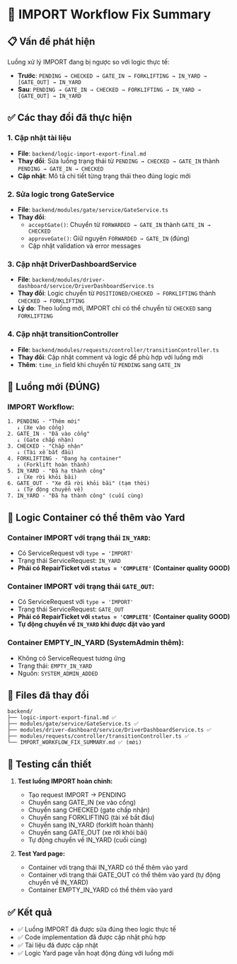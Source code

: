 # 🔧 IMPORT Workflow Fix Summary

## 📋 Vấn đề phát hiện
Luồng xử lý IMPORT đang bị ngược so với logic thực tế:
- **Trước**: `PENDING → CHECKED → GATE_IN → FORKLIFTING → IN_YARD → [GATE_OUT] → IN_YARD`
- **Sau**: `PENDING → GATE_IN → CHECKED → FORKLIFTING → IN_YARD → [GATE_OUT] → IN_YARD`

## ✅ Các thay đổi đã thực hiện

### 1. **Cập nhật tài liệu**
- **File**: `backend/logic-import-export-final.md`
- **Thay đổi**: Sửa luồng trạng thái từ `PENDING → CHECKED → GATE_IN` thành `PENDING → GATE_IN → CHECKED`
- **Cập nhật**: Mô tả chi tiết từng trạng thái theo đúng logic mới

### 2. **Sửa logic trong GateService**
- **File**: `backend/modules/gate/service/GateService.ts`
- **Thay đổi**:
  - `acceptGate()`: Chuyển từ `FORWARDED → GATE_IN` thành `GATE_IN → CHECKED`
  - `approveGate()`: Giữ nguyên `FORWARDED → GATE_IN` (đúng)
  - Cập nhật validation và error messages

### 3. **Cập nhật DriverDashboardService**
- **File**: `backend/modules/driver-dashboard/service/DriverDashboardService.ts`
- **Thay đổi**: Logic chuyển từ `POSITIONED/CHECKED → FORKLIFTING` thành `CHECKED → FORKLIFTING`
- **Lý do**: Theo luồng mới, IMPORT chỉ có thể chuyển từ `CHECKED` sang `FORKLIFTING`

### 4. **Cập nhật transitionController**
- **File**: `backend/modules/requests/controller/transitionController.ts`
- **Thay đổi**: Cập nhật comment và logic để phù hợp với luồng mới
- **Thêm**: `time_in` field khi chuyển từ `PENDING` sang `GATE_IN`

## 🔄 Luồng mới (ĐÚNG)

### **IMPORT Workflow:**
```
1. PENDING - "Thêm mới"
   ↓ (Xe vào cổng)
2. GATE_IN - "Đã vào cổng" 
   ↓ (Gate chấp nhận)
3. CHECKED - "Chấp nhận"
   ↓ (Tài xế bắt đầu)
4. FORKLIFTING - "Đang hạ container"
   ↓ (Forklift hoàn thành)
5. IN_YARD - "Đã hạ thành công"
   ↓ (Xe rời khỏi bãi)
6. GATE_OUT - "Xe đã rời khỏi bãi" (tạm thời)
   ↓ (Tự động chuyển về)
7. IN_YARD - "Đã hạ thành công" (cuối cùng)
```

## 🎯 Logic Container có thể thêm vào Yard

### **Container IMPORT với trạng thái `IN_YARD`:**
- Có ServiceRequest với `type = 'IMPORT'`
- Trạng thái ServiceRequest: `IN_YARD`
- **Phải có RepairTicket với `status = 'COMPLETE'` (Container quality GOOD)**

### **Container IMPORT với trạng thái `GATE_OUT`:**
- Có ServiceRequest với `type = 'IMPORT'`
- Trạng thái ServiceRequest: `GATE_OUT`
- **Phải có RepairTicket với `status = 'COMPLETE'` (Container quality GOOD)**
- **Tự động chuyển về `IN_YARD` khi được đặt vào yard**

### **Container EMPTY_IN_YARD (SystemAdmin thêm):**
- Không có ServiceRequest tương ứng
- Trạng thái: `EMPTY_IN_YARD`
- Nguồn: `SYSTEM_ADMIN_ADDED`

## 📝 Files đã thay đổi

```
backend/
├── logic-import-export-final.md ✅
├── modules/gate/service/GateService.ts ✅
├── modules/driver-dashboard/service/DriverDashboardService.ts ✅
├── modules/requests/controller/transitionController.ts ✅
└── IMPORT_WORKFLOW_FIX_SUMMARY.md ✅ (mới)
```

## 🧪 Testing cần thiết

1. **Test luồng IMPORT hoàn chỉnh:**
   - Tạo request IMPORT → PENDING
   - Chuyển sang GATE_IN (xe vào cổng)
   - Chuyển sang CHECKED (gate chấp nhận)
   - Chuyển sang FORKLIFTING (tài xế bắt đầu)
   - Chuyển sang IN_YARD (forklift hoàn thành)
   - Chuyển sang GATE_OUT (xe rời khỏi bãi)
   - Tự động chuyển về IN_YARD (cuối cùng)

2. **Test Yard page:**
   - Container với trạng thái IN_YARD có thể thêm vào yard
   - Container với trạng thái GATE_OUT có thể thêm vào yard (tự động chuyển về IN_YARD)
   - Container EMPTY_IN_YARD có thể thêm vào yard

## ✅ Kết quả

- ✅ Luồng IMPORT đã được sửa đúng theo logic thực tế
- ✅ Code implementation đã được cập nhật phù hợp
- ✅ Tài liệu đã được cập nhật
- ✅ Logic Yard page vẫn hoạt động đúng với luồng mới
